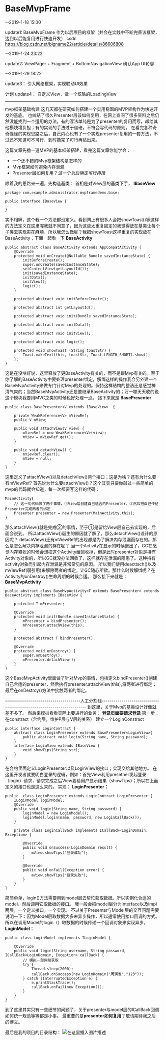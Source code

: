 # BaseMvpFrame
--2019-1-18 15:00

update1: BaseMvpFrame  作为以后项目的框架（并会在实践中不断完善该框架，达到以后能复用进行快速开发）
csdn https://blog.csdn.net/bigname22/article/details/86606808

--2019-1-24 23:22

update2: ViewPager + Fragment + BottomNavigationView  确认App UI轮廓


--2019-1-29 18:22

update3： 引入网络框架，实现联动UI效果

计划 update4： 自定义View，做一个炫酷的LoadingView



--------------------------------------------------
mvp框架基础构建
这几天都在研究如何搭建一个实用稳固的MVP架构作为快速开发的基底。
也纠结了很久Presenter层该如何复用，在网上查阅了很多资料之后仍然没能找到一个适用的办法，有的写法单纯是为了presenter的复用而写，却给其他模块增负担；有的实现的手法过于僵硬，不符合写代码的原则。
在看完各种奇奇怪怪的实现思路之后，自己内心也有了一个实现presenter复用的一套方法，不过还不知道可不可行，到时撸完了可行再贴出来。



这篇文章先撸一遍MVP的基本框架搭建，看完这篇文章你能学会：

 - 一个还不错的Mvp框架结构是怎样的
 - Mvp框架如何避免内存泄漏
 - Presenter层如何复用？*这一个以后确定可行再撸*

顺着我的思路来一遍，先构造基类：
首相是对View层的基类下手，
**IBaseView**

```
package com.example.administrator.mvpframedemo.base;

public interface IBaseView {

}
```
实不相瞒，这个我一个方法都没定义。看到网上有很多人会把showToast()等这样的方法定义在这里喔我就不同意了，因为这些太重复固定的我觉得放在基类让每个子类去实现实在麻烦，所以我怎么做呢？我把showToast这样重复的实现放在BaseActivity；下面一起看一下
**BaseActivity**

```
public abstract class BaseActivity extends AppCompatActivity {
    @Override
    protected void onCreate(@Nullable Bundle savedInstanceState) {
        initBeforeCreate();
        super.onCreate(savedInstanceState);
        setContentView(getLayoutId());
        init(savedInstanceState);
        initData();
        initView();
        logic();
    }

    protected abstract void initBeforeCreate();

    protected abstract int getLayoutId();

    protected abstract void init(Bundle savedInstanceState);

    protected abstract void initData();

    protected abstract void initView();

    protected abstract void logic();

    protected void showToast (String toastStr) {
        Toast.makeText(this, toastStr, Toast.LENGTH_SHORT).show();
    };
}
```
这是在没啥好说，这里释放了更BaseActivity有关的，而不是跟Mvp有关的。至于你了解的BaseActivity中要处理presenter绑定，解绑这样的操作我会另外建一个BaseMvpActivity来做专门针对Mvp的处理的。保持这样结构的整洁还是感觉神清气爽的；当然BaseMvpActivity还是要继承BaseActivity的；万一哪天天收的说这个模块我要用MVC之类的时候也好处理一点。
接下来就是
**BasePresenter**

```
public class BasePresenter<V extends IBaseView>  {

    private WeakReference<V> mViewRef;
    public V mView;

    public void attachView(V view) {
        mViewRef = new WeakReference<V>(view);
        mView = mViewRef.get();
    }

    public void detachView() {
        mViewRef.clear();
        mView = null;
    }
}
```
这里定义了attachView()以及detachView()两个接口；这是为啥？还有为什么要有mViewRef?
首先说为什么要attachView()？这个其实只要你敲过一些简单的mvp的代码就会知道，每一次都要写这样的代码：

```
MainActivity{
	// 这一句代码做了两个事情，①View层创建自己适合的Presenter，②然后把自己传给Presenter完成两者的绑定
	Presenter presenter = new Presenter(MainActivity.this);
}
```
那么attachView()就是完成②的事情，至于①是留给View层自己去实现的，后面会说到。
所以attachView()诞生的原因就了解了，那么detachView()设计的原因呢？
detachView()还有mViewRef的出现都是为了解决内存泄漏而存在的。那么是怎么解决内存泄漏的存在呢？
当一个Activity在显示的时候退出了，GC在感觉内存紧张的时候会想把这个Activity给回收掉，但是此时presenter对象是持有Activity对象的，所以GC就没办法回收了，这样就存在泄漏的隐患了。这种持有activity对象而引起内存泄漏是非常常见的原因。
所以我们使用deacttach()以及mViewRef(弱引用)来解除两者的绑定，让GC随心所欲。那什么时候解绑呢？在Activity的onDestroy()生命周期的时候合适。
那么接下来就是：
**BaseMvpActivity**

```
public abstract class BaseMvpActivity<T extends BasePresenter> extends BaseActivity implements IBaseView {

    protected T mPresenter;

    @Override
    protected void init(Bundle savedInstanceState) {
        mPresenter = bindPresenter();
        mPresenter.attachView(this);
    }

    protected abstract T bindPresenter();

    @Override
    protected void onDestroy() {
        super.onDestroy();
        mPresenter.detachView();
    }
}
```
这个BaseMvpActivity里面做了针对Mvp的事情，包括定义bindPresenter()创建自己合适的presenter，然后执行presenter.attachView(this),将两者进行绑定；最后在onDestroy()方法中接触两者的绑定。

--------------------------------------人工分割线----------------------------------------------------------------------
到这里，关于Mvp的基类设计好像就差不多了。
然后来模拟看看实际上要进行的业务：
**登录页面要请求登录**
第一步：在constract（合约层，维护P层与V层的关系）
建立一个LoginConstract

```
public interface LoginContract {
    abstract class LoginPresenter extends BasePresenter<LoginView>{
        public abstract void login(String name, String password);
    }
    interface LoginView extends IBaseView {
        void showTips(String str);
    }
}
```
在合约里面定义LoginPresenter以及LoginView的接口；实现交给其他地方。
在这里开发者就要明白登录的逻辑，例如：首先View利用presetner发起登录（login）请求，请求完成之后View要给用户显示结果（showTips）；所以在上面定义的接口也是这么来的。
实现：
**LoginPresenter：**

```
public  class LoginPresenter extends LoginContract.LoginPresenter {
    ILoginModel loginModel;
    @Override
    public void login(String name, String password) {
        loginModel = new LoginModel();
        loginModel.login(name, password, new LoginCallBack());
    }

    private class LoginCallBack implements ICallBack<LoginDomain, Exception> {

        @Override
        public void onSuccess(LoginDomain result) {
            mView.showTips("登录成功");
        }

        @Override
        public void onFail(Exception error) {
            mView.showTips("登录失败");
        }
    }
}
```
简简单单，login()方法需要用到model层去帮忙获取数据。所以实例化合适的model，然后调用它取数据的接口。
我一般会把model层分为interface以及impl两层，一个定义接口，一个实现。
不过关于Presenter与Model层的交互问题需要说明一下：因为Model层取数据大多未异步操作，所以通常使用接口回调的方式。所以在调用Model的login（）取数据的时候传递一个回调对象来实现异步。
**LoginModel：**

```
public class LoginModel implements ILoginModel {

    @Override
    public void login(String username, String password, ICallBack<LoginDomain, Exception> callBack) {
        // 模拟一部网络获取
        try {
            Thread.sleep(2000);
            callBack.onSuccess(new LoginDomain("周润发","123"));
        } catch (InterruptedException e) {
            e.printStackTrace();
            callBack.onFail(new Exception());
        }
    }
}
```
到了这里其实只有一些细节的问题了，关于presenter与model层的ICallBack回调如何统一规范等等都是小事。
最重要的是**presenter如何复用**？敬请期待我之后的博文。


最后是我的项目的目录结构：
![在这里插入图片描述](https://img-blog.csdnimg.cn/20190123111118538.png)

